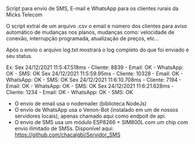 Script para envio de SMS, E-mail e WhatsApp para os clientes rurais da Micks Telecom

O script extrai de um arquivo .csv o email e número dos clientes para aviso automático de mudanças nos planos, mudanças como: velocidade de conexão, interrupção programada, atualização de preços, etc...

Após o envio o arquivo log.txt mostrará o log completo do que foi enviado e seu status.

Ex:
Sex 24/12/2021 11:5:47.518ms - Cliente: 8839 - Email: OK - WhatsApp: OK - SMS: OK
Sex 24/12/2021 11:5:59.95ms - Cliente: 10328 - Email: OK - WhatsApp: OK - SMS: OK
Sex 24/12/2021 11:6:10.708ms - Cliente: 7194 - Email: OK - WhatsApp: OK - SMS: OK
Sex 24/12/2021 11:6:21.628ms - Cliente: 1234 - Email: OK - WhatsApp: OK - SMS: OK

 - O envio de email usa o nodemailer (biblioteca NodeJs)
 - O envio de WhatsApp usa o Venon-Bot (instalado em um de nossos servidores locais), apenas chamado aqui como endpoit de api.
 - O envio de SMS usa um módulo ESP8266 + SIM800L com um chip com envio ilimitado de SMSs. Disponível aqui: https://github.com/chacalgbi/Servidor_SMS